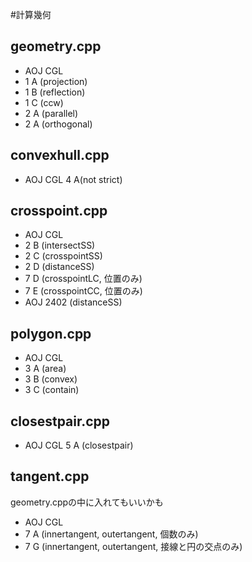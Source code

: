 #計算幾何

## geometry.cpp

* AOJ CGL
 * 1 A (projection)
 * 1 B (reflection)
 * 1 C (ccw)
 * 2 A (parallel)
 * 2 A (orthogonal)

## convexhull.cpp

* AOJ CGL 4 A(not strict)

## crosspoint.cpp

* AOJ CGL
 * 2 B (intersectSS)
 * 2 C (crosspointSS)
 * 2 D (distanceSS)
 * 7 D (crosspointLC, 位置のみ)
 * 7 E (crosspointCC, 位置のみ)
* AOJ 2402 (distanceSS)

## polygon.cpp

* AOJ CGL
 * 3 A (area)
 * 3 B (convex)
 * 3 C (contain)

## closestpair.cpp

* AOJ CGL 5 A (closestpair)

## tangent.cpp
geometry.cppの中に入れてもいいかも

* AOJ CGL
 * 7 A (innertangent, outertangent, 個数のみ)
 * 7 G (innertangent, outertangent, 接線と円の交点のみ)
